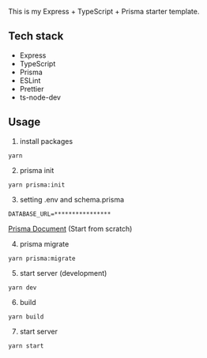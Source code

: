 This is my Express + TypeScript + Prisma starter template.

## Tech stack

- Express
- TypeScript
- Prisma
- ESLint
- Prettier
- ts-node-dev

## Usage

1. install packages

```
yarn
```

2. prisma init

```
yarn prisma:init
```

3. setting .env and schema.prisma

```
DATABASE_URL=****************
```

[Prisma Document](https://www.prisma.io/docs/getting-started/setup-prisma/start-from-scratch-typescript-postgres) (Start from scratch)

4. prisma migrate

```
yarn prisma:migrate
```

5. start server (development)

```
yarn dev
```

6. build

```
yarn build
```

7. start server

```
yarn start
```
